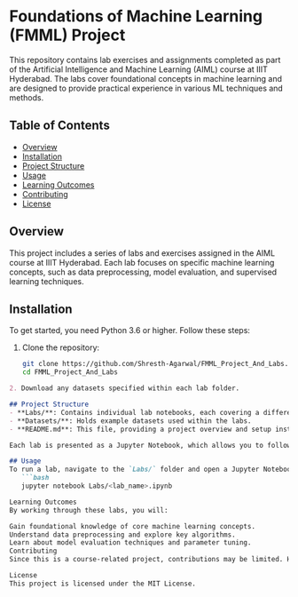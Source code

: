 # Foundations of Machine Learning (FMML) Project

This repository contains lab exercises and assignments completed as part of the Artificial Intelligence and Machine Learning (AIML) course at IIIT Hyderabad. The labs cover foundational concepts in machine learning and are designed to provide practical experience in various ML techniques and methods.

## Table of Contents
- [Overview](#overview)
- [Installation](#installation)
- [Project Structure](#project-structure)
- [Usage](#usage)
- [Learning Outcomes](#learning-outcomes)
- [Contributing](#contributing)
- [License](#license)

## Overview
This project includes a series of labs and exercises assigned in the AIML course at IIIT Hyderabad. Each lab focuses on specific machine learning concepts, such as data preprocessing, model evaluation, and supervised learning techniques.

## Installation
To get started, you need Python 3.6 or higher. Follow these steps:

1. Clone the repository:
   ```bash
   git clone https://github.com/Shresth-Agarwal/FMML_Project_And_Labs.git
   cd FMML_Project_And_Labs
```markdown
2. Download any datasets specified within each lab folder.

## Project Structure
- **Labs/**: Contains individual lab notebooks, each covering a different aspect of machine learning.
- **Datasets/**: Holds example datasets used within the labs.
- **README.md**: This file, providing a project overview and setup instructions.

Each lab is presented as a Jupyter Notebook, which allows you to follow along, run the code, and gain hands-on experience.

## Usage
To run a lab, navigate to the `Labs/` folder and open a Jupyter Notebook:
   ```bash
   jupyter notebook Labs/<lab_name>.ipynb

Learning Outcomes
By working through these labs, you will:

Gain foundational knowledge of core machine learning concepts.
Understand data preprocessing and explore key algorithms.
Learn about model evaluation techniques and parameter tuning.
Contributing
Since this is a course-related project, contributions may be limited. However, feel free to explore and learn from the code, and reach out if you have any questions!

License
This project is licensed under the MIT License.
